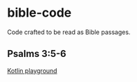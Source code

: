 # bible-code
Code crafted to be read as Bible passages.

## Psalms 3:5-6
[Kotlin playground](https://pl.kotl.in/9Q7NL9UiJ)
